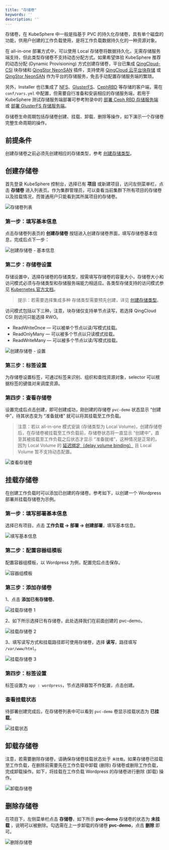 ```yaml
---
title: "存储卷"
keywords: ''
description: ''
---
```


存储卷，在 KubeSphere 中一般是指基于 PVC 的持久化存储卷，具有单个磁盘的功能，供用户创建的工作负载使用，是将工作负载数据持久化的一种资源对象。

在 all-in-one 部署方式中，可以使用 Local 存储卷将数据持久化，无需存储服务端支持，但此类型存储卷不支持动态分配方式。如果希望体验 KubeSphere 推荐的动态分配 (Dynamic Provisioning) 方式创建存储卷，平台已集成 [QingCloud-CSI](https://github.com/yunify/qingcloud-csi/blob/master/README_zh.md) 块存储和 [QingStor NeonSAN](https://docs.qingcloud.com/product/storage/volume/super_high_performance_shared_volume/) 插件，支持使用 [QingCloud 云平台块存储](https://www.qingcloud.com/products/volume/) 或 [QingStor NeonSAN](https://www.qingcloud.com/products/qingstor-neonsan/) 作为平台的存储服务，免去手动配置存储服务端的繁琐。

另外，Installer 也已集成了 [NFS](https://kubernetes.io/docs/concepts/storage/volumes/#nfs)、[GlusterFS](https://www.gluster.org/)、[CephRBD](https://ceph.com/) 等存储的客户端，需在 `conf/vars.yml` 中配置，但需要自行准备和安装相应的存储服务端，若用于 KubeSphere 测试存储服务端部署可参考附录中的 [部署 Ceph RBD 存储服务端](../ceph-ks-install) 或 [部署 GlusterFS 存储服务端](../glusterfs-ks-install)。

存储卷生命周期包括存储卷创建、挂载、卸载、删除等操作，如下演示一个存储卷完整生命周期的操作。

## 前提条件

创建存储卷之前必须先创建相应的存储类型，参考 [创建存储类型](../../infrastructure/storageclass/#创建存储类型)。

## 创建存储卷

首先登录 KubeSphere 控制台，选择已有 **项目** 或新建项目，访问左侧菜单栏，点击 **存储卷** 进入列表页。作为集群管理员，可以查看当前集群下所有项目的存储卷以及挂载情况，而普通用户只能看到其所属项目的存储卷。
    
![存储卷列表](/ae-pvc-list.png)

### 第一步：填写基本信息

点击存储卷列表页的 **创建存储卷** 按钮进入创建存储卷界面，填写存储卷基本信息，完成后点下一步：

![创建存储卷 - 基本信息](/ae-pvc-basic.png)

### 第二步：存储卷设置

存储设置中，选择存储卷的存储类型，按需填写存储卷的容量大小，存储卷大小和访问模式必须与存储类型和存储服务端能力相适应。各类型存储支持的访问模式参见 [Kubernetes 官方文档](https://kubernetes.io/docs/concepts/storage/persistent-volumes/#types-of-persistent-volumes)。

> 提示：若需要选择集成多种 存储类型需要预先创建，详见 [创建存储类型](../../infrastructure/storageclass/#创建存储类型)。

访问模式包括以下三种，注意，块存储仅支持单节点读写，若选择 QingCloud CSI 则访问只能选择 RWO。

- ReadWriteOnce — 可以被单个节点以读/写模式挂载。
- ReadOnlyMany — 可以被多个节点以只读模式挂载。
- ReadWriteMany — 可以被多个节点以读/写模式挂载。

![创建存储卷 - 设置](/ae-pvc-setting.png)

### 第三步：标签设置

为存储卷设置标签，可通过标签来识别、组织和查找资源对象，selector 可以根据标签的键值对来调度资源。


### 第四步：查看存储卷

设置完成后点击创建，即可创建成功，刚创建的存储卷 `pvc-demo` 状态显示 “创建中”，待其状态变为 “准备就绪” 就可以将其挂载至工作负载。

> 注意：若以 all-in-one 模式安装 (存储类型为 Local Volume)，创建存储卷后，在存储卷被挂载至工作负载前，存储卷状态将一直显示 “创建中”，直至其被挂载至工作负载之后状态才显示 “准备就绪”，这种情况是正常的，因为 Local Volume 的 [延迟绑定（delay volume binding）](https://kubernetes.io/docs/concepts/storage/storage-classes/#local)  且 Local Volume 暂不支持动态配置。

![查看存储卷](/ae-pvc-status.png)

## 挂载存储卷

在创建工作负载时可以添加已创建的存储卷。参考如下，以创建一个 Wordpress 部署并挂载存储卷为示例。

### 第一步：填写部署基本信息

选择已有项目，点击 **工作负载 → 部署 → 创建部署**，填写基本信息。

![填写基本信息](/pvc-demo-basic.png)

### 第二步：配置容器组模板

配置容器组模板，以 Wordpress 为例，配置完后点击保存。

![容器组模板](/pvc-wordpress-template.png)

### 第三步：添加存储卷

1、点击 **添加已有存储卷**。

![挂载存储卷 1](/add-pvc-in-workload.png)

2、如下所示选择已有存储卷，此处选择我们在前面创建的 pvc-demo。

![挂载存储卷 2](/ae-select-pvc.png)

3、填写读写方式和挂载路径即可使用存储卷，选择 **读写**，路径填写 `/var/www/html`。

![挂载存储卷 3](/pvc-details-in-workload.png)

### 第四步：标签设置

标签设置为 `app : wordpress`，节点选择器暂不作配置，点击创建。

### 查看挂载状态

待部署创建完成后，在存储卷列表中可以看到 `pvc-demo` 卷显示挂载状态为 **已挂载**。

![挂载状态](/pvc-status-validation.png)

## 卸载存储卷

注意，若需要删除存储卷，请确保存储卷挂载状态处于 `未挂载`。如果存储卷已挂载至工作负载，在删除前需要先在工作负载中卸载 (删除) 存储卷或删除工作负载，完成卸载操作。如下，将挂载在工作负载 Wordpress 的存储卷进行删除 (卸载) 操作。

![卸载存储卷](/delete-pvc-in-wordpress.png)

## 删除存储卷

在项目下，左侧菜单栏点击 **存储卷**，如下所示 **pvc-demo** 存储卷的状态为 **未挂载** ，说明可以被删除。勾选需在上一步卸载的存储卷 **pvc-demo**，点击 **删除** 即可。

![删除存储卷](/ae-delete-pvc.png)
